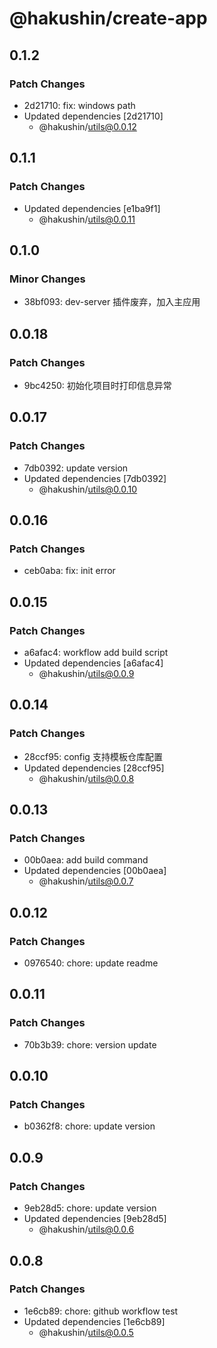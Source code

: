 # @hakushin/create-app

## 0.1.2

### Patch Changes

- 2d21710: fix: windows path
- Updated dependencies [2d21710]
  - @hakushin/utils@0.0.12

## 0.1.1

### Patch Changes

- Updated dependencies [e1ba9f1]
  - @hakushin/utils@0.0.11

## 0.1.0

### Minor Changes

- 38bf093: dev-server 插件废弃，加入主应用

## 0.0.18

### Patch Changes

- 9bc4250: 初始化项目时打印信息异常

## 0.0.17

### Patch Changes

- 7db0392: update version
- Updated dependencies [7db0392]
  - @hakushin/utils@0.0.10

## 0.0.16

### Patch Changes

- ceb0aba: fix: init error

## 0.0.15

### Patch Changes

- a6afac4: workflow add build script
- Updated dependencies [a6afac4]
  - @hakushin/utils@0.0.9

## 0.0.14

### Patch Changes

- 28ccf95: config 支持模板仓库配置
- Updated dependencies [28ccf95]
  - @hakushin/utils@0.0.8

## 0.0.13

### Patch Changes

- 00b0aea: add build command
- Updated dependencies [00b0aea]
  - @hakushin/utils@0.0.7

## 0.0.12

### Patch Changes

- 0976540: chore: update readme

## 0.0.11

### Patch Changes

- 70b3b39: chore: version update

## 0.0.10

### Patch Changes

- b0362f8: chore: update version

## 0.0.9

### Patch Changes

- 9eb28d5: chore: update version
- Updated dependencies [9eb28d5]
  - @hakushin/utils@0.0.6

## 0.0.8

### Patch Changes

- 1e6cb89: chore: github workflow test
- Updated dependencies [1e6cb89]
  - @hakushin/utils@0.0.5
